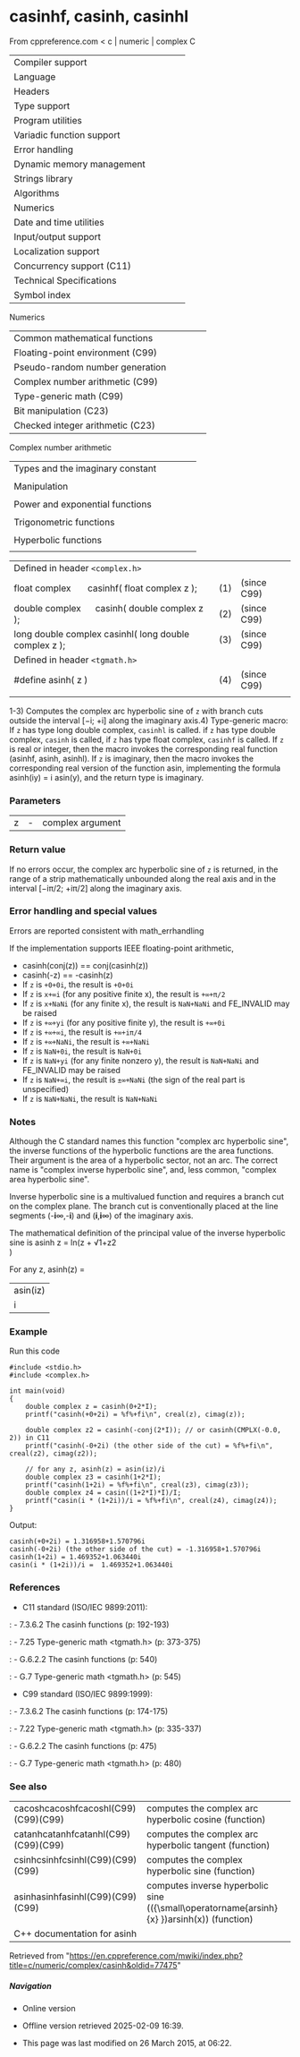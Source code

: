 # casinhf, casinh, casinhl

From cppreference.com
< c‎ | numeric‎ | complex
 C

|  |  |  |  |  |
| --- | --- | --- | --- | --- |
| Compiler support | | | | |
| Language | | | | |
| Headers | | | | |
| Type support | | | | |
| Program utilities | | | | |
| Variadic function support | | | | |
| Error handling | | | | |
| Dynamic memory management | | | | |
| Strings library | | | | |
| Algorithms | | | | |
| Numerics | | | | |
| Date and time utilities | | | | |
| Input/output support | | | | |
| Localization support | | | | |
| Concurrency support (C11) | | | | |
| Technical Specifications | | | | |
| Symbol index | | | | |

 Numerics

|  |  |  |  |  |
| --- | --- | --- | --- | --- |
| Common mathematical functions | | | | |
| Floating-point environment (C99) | | | | |
| Pseudo-random number generation | | | | |
| Complex number arithmetic (C99) | | | | |
| Type-generic math (C99) | | | | |
| Bit manipulation (C23) | | | | |
| Checked integer arithmetic (C23) | | | | |

 Complex number arithmetic

|  |  |  |  |  |
| --- | --- | --- | --- | --- |
| Types and the imaginary constant | | | | |
| |  |  |  |  |  | | --- | --- | --- | --- | --- | | complex(C99) | | | | | | _Complex_I(C99) | | | | | | CMPLX(C11) | | | | | | |  |  |  |  |  | | --- | --- | --- | --- | --- | | imaginary(C99) | | | | | | _Imaginary_I(C99) | | | | | | I(C99) | | | | | |
| Manipulation | | | | |
| |  |  |  |  |  | | --- | --- | --- | --- | --- | | cimag(C99) | | | | | | creal(C99) | | | | | | carg(C99) | | | | | | |  |  |  |  |  | | --- | --- | --- | --- | --- | | cabs(C99) | | | | | | conj(C99) | | | | | | cproj(C99) | | | | | |
| Power and exponential functions | | | | |
| |  |  |  |  |  | | --- | --- | --- | --- | --- | | cexp(C99) | | | | | | clog(C99) | | | | | | |  |  |  |  |  | | --- | --- | --- | --- | --- | | cpow(C99) | | | | | | csqrt(C99) | | | | | |
| Trigonometric functions | | | | |
| |  |  |  |  |  | | --- | --- | --- | --- | --- | | ccos(C99) | | | | | | csin(C99) | | | | | | ctan(C99) | | | | | | |  |  |  |  |  | | --- | --- | --- | --- | --- | | cacos(C99) | | | | | | casin(C99) | | | | | | catan(C99) | | | | | |
| Hyperbolic functions | | | | |
| |  |  |  |  |  | | --- | --- | --- | --- | --- | | ccosh(C99) | | | | | | csinh(C99) | | | | | | ctanh(C99) | | | | | | |  |  |  |  |  | | --- | --- | --- | --- | --- | | cacosh(C99) | | | | | | ****casinh****(C99) | | | | | | catanh(C99) | | | | | |

|  |  |  |
| --- | --- | --- |
| Defined in header `<complex.h>` |  |  |
| float complex       casinhf( float complex z ); | (1) | (since C99) |
| double complex      casinh( double complex z ); | (2) | (since C99) |
| long double complex casinhl( long double complex z ); | (3) | (since C99) |
| Defined in header `<tgmath.h>` |  |  |
| #define asinh( z ) | (4) | (since C99) |
|  |  |  |

1-3) Computes the complex arc hyperbolic sine of `z` with branch cuts outside the interval [−i; +i] along the imaginary axis.4) Type-generic macro: If `z` has type long double complex, `casinhl` is called. if `z` has type double complex, `casinh` is called, if `z` has type float complex, `casinhf` is called. If `z` is real or integer, then the macro invokes the corresponding real function (asinhf, asinh, asinhl). If `z` is imaginary, then the macro invokes the corresponding real version of the function asin, implementing the formula asinh(iy) = i asin(y), and the return type is imaginary.

### Parameters

|  |  |  |
| --- | --- | --- |
| z | - | complex argument |

### Return value

If no errors occur, the complex arc hyperbolic sine of `z` is returned, in the range of a strip mathematically unbounded along the real axis and in the interval [−iπ/2; +iπ/2] along the imaginary axis.

### Error handling and special values

Errors are reported consistent with math_errhandling

If the implementation supports IEEE floating-point arithmetic,

- casinh(conj(z)) == conj(casinh(z))
- casinh(-z) == -casinh(z)
- If `z` is `+0+0i`, the result is `+0+0i`
- If `z` is `x+∞i` (for any positive finite x), the result is `+∞+π/2`
- If `z` is `x+NaNi` (for any finite x), the result is `NaN+NaNi` and FE_INVALID may be raised
- If `z` is `+∞+yi` (for any positive finite y), the result is `+∞+0i`
- If `z` is `+∞+∞i`, the result is `+∞+iπ/4`
- If `z` is `+∞+NaNi`, the result is `+∞+NaNi`
- If `z` is `NaN+0i`, the result is `NaN+0i`
- If `z` is `NaN+yi` (for any finite nonzero y), the result is `NaN+NaNi` and FE_INVALID may be raised
- If `z` is `NaN+∞i`, the result is `±∞+NaNi` (the sign of the real part is unspecified)
- If `z` is `NaN+NaNi`, the result is `NaN+NaNi`

### Notes

Although the C standard names this function "complex arc hyperbolic sine", the inverse functions of the hyperbolic functions are the area functions. Their argument is the area of a hyperbolic sector, not an arc. The correct name is "complex inverse hyperbolic sine", and, less common, "complex area hyperbolic sine".

Inverse hyperbolic sine is a multivalued function and requires a branch cut on the complex plane. The branch cut is conventionally placed at the line segments (-**i**∞,-**i**) and (**i**,**i**∞) of the imaginary axis.

The mathematical definition of the principal value of the inverse hyperbolic sine is asinh z = ln(z + √1+z2  
)

For any z, asinh(z) = 

|  |
| --- |
| asin(iz) |
| i |

### Example

Run this code

```
#include <stdio.h>
#include <complex.h>
 
int main(void)
{
    double complex z = casinh(0+2*I);
    printf("casinh(+0+2i) = %f%+fi\n", creal(z), cimag(z));
 
    double complex z2 = casinh(-conj(2*I)); // or casinh(CMPLX(-0.0, 2)) in C11
    printf("casinh(-0+2i) (the other side of the cut) = %f%+fi\n", creal(z2), cimag(z2));
 
    // for any z, asinh(z) = asin(iz)/i
    double complex z3 = casinh(1+2*I);
    printf("casinh(1+2i) = %f%+fi\n", creal(z3), cimag(z3));
    double complex z4 = casin((1+2*I)*I)/I;
    printf("casin(i * (1+2i))/i = %f%+fi\n", creal(z4), cimag(z4));
}

```

Output:

```
casinh(+0+2i) = 1.316958+1.570796i
casinh(-0+2i) (the other side of the cut) = -1.316958+1.570796i
casinh(1+2i) = 1.469352+1.063440i
casin(i * (1+2i))/i =  1.469352+1.063440i

```

### References

- C11 standard (ISO/IEC 9899:2011):

:   - 7.3.6.2 The casinh functions (p: 192-193)

:   - 7.25 Type-generic math <tgmath.h> (p: 373-375)

:   - G.6.2.2 The casinh functions (p: 540)

:   - G.7 Type-generic math <tgmath.h> (p: 545)

- C99 standard (ISO/IEC 9899:1999):

:   - 7.3.6.2 The casinh functions (p: 174-175)

:   - 7.22 Type-generic math <tgmath.h> (p: 335-337)

:   - G.6.2.2 The casinh functions (p: 475)

:   - G.7 Type-generic math <tgmath.h> (p: 480)

### See also

|  |  |
| --- | --- |
| cacoshcacoshfcacoshl(C99)(C99)(C99) | computes the complex arc hyperbolic cosine   (function) |
| catanhcatanhfcatanhl(C99)(C99)(C99) | computes the complex arc hyperbolic tangent   (function) |
| csinhcsinhfcsinhl(C99)(C99)(C99) | computes the complex hyperbolic sine   (function) |
| asinhasinhfasinhl(C99)(C99)(C99) | computes inverse hyperbolic sine (\({\small\operatorname{arsinh}{x} }\)arsinh(x))   (function) |
| C++ documentation for asinh | |

Retrieved from "<https://en.cppreference.com/mwiki/index.php?title=c/numeric/complex/casinh&oldid=77475>"

##### Navigation

- Online version
- Offline version retrieved 2025-02-09 16:39.

- This page was last modified on 26 March 2015, at 06:22.